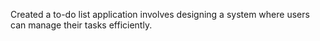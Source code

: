 Created a to-do list application involves designing a system where users can manage their tasks efficiently. 
